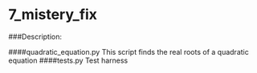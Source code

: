 # 7_mistery_fix

###Description:

####quadratic_equation.py
This script finds the real roots of a quadratic equation
####tests.py
Test harness
